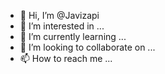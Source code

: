 - 👋 Hi, I’m @Javizapi
- 👀 I’m interested in ...
- 🌱 I’m currently learning ...
- 💞️ I’m looking to collaborate on ...
- 📫 How to reach me ...

<!---
Javizapi/Javizapi is a ✨ special ✨ repository because its `README.md` (this file) appears on your GitHub profile.
You can click the Preview link to take a look at your changes.
--->
